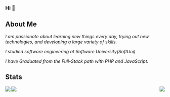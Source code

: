 ### Hi 👋

## About Me

*I am passionate about learning new things every day, trying out new technologies, and developing a large variety of skills.*

*I studied software engineering at Software University(SoftUni).*

*I have Graduated from the Full-Stack path with PHP and JavaScript.*

## Stats

<a href="https://github.com/tonyhristov">
  <img align="right" src="https://github-readme-stats.vercel.app/api/top-langs/?username=tonyhristov&theme=nightowl" />
</a>

<a href="https://github.com/tonyhristov">
  <img align="left" style="margin-bottom: 5px" src="https://github-readme-stats.vercel.app/api?username=tonyhristov&count_private=true&show_icons=true&theme=nightowl" />
</a>

<a href="https://github.com/tonyhristov">
  <img align="left" src="https://github-readme-stats.vercel.app/api/wakatime?username=tonyhristov&theme=nightowl" />
</a>

